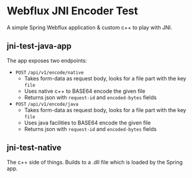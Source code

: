 # Webflux JNI Encoder Test
A simple Spring Webflux application & custom c++ to play with JNI.

## jni-test-java-app

The app exposes two endpoints:
- `POST` `/api/v1/encode/native`
  - Takes form-data as request body, looks for a file part with the key `file`
  - Uses native c++ to BASE64 encode the given file
  - Returns json with `request-id` and `encoded-bytes` fields
- `POST` `/api/v1/encode/java`
  - Takes form-data as request body, looks for a file part with the key `file`
  - Uses java facilities to BASE64 encode the given file
  - Returns json with `request-id` and `encoded-bytes` fields

## jni-test-native

The c++ side of things. Builds to a .dll file which is loaded by the Spring app.
